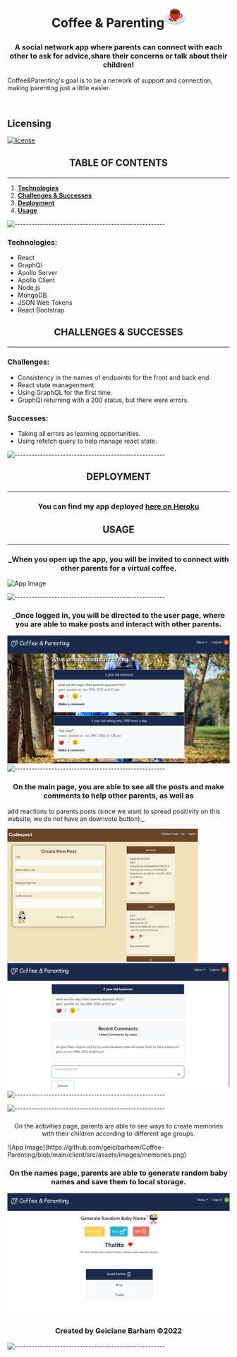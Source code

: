 # <p align="center">**Coffee & Parenting**![App Image](./client/src/assets/images/coffee.png) </p>

### <p align="center">A social network app where parents can connect with each other to ask for advice,share their concerns or talk about their children!
  
 Coffee&Parenting's goal is to be a network of support and connection, making parenting just a little easier.
  </p><br>

## Licensing

[![license](https://img.shields.io/badge/license-MIT-success)](https://opensource.org/licenses/MIT)
## <p align="center">**TABLE OF CONTENTS**</p>
***
1. **[Technologies](#technologies)**
2. **[Challenges & Successes](#challengessuccesses)**
3. **[Deployment](#deployment)**
4.  **[Usage](#usage)**


![-----------------------------------------------------](https://raw.githubusercontent.com/andreasbm/readme/master/assets/lines/rainbow.png)


### Technologies:
* React
* GraphQl
* Apollo Server
* Apollo Client
* Node.js
* MongoDB
* JSON Web Tokens
* React Bootstrap

## <p align="center">**CHALLENGES & SUCCESSES**</p>
***
### Challenges:
* Consistency in the names of endpoints for the front and back end.
* React state managenment.
* Using GraphQL for the first time.
* GraphQl returning with a 200 status, but there were errors.

### Successes:
* Taking all errors as learning opportunities.
* Using refetch query to help manage react state.


![-----------------------------------------------------](https://raw.githubusercontent.com/andreasbm/readme/master/assets/lines/rainbow.png)

## <p align="center">**DEPLOYMENT**</p>
***
### <p align="center">You can find my app deployed **[here on Heroku](https://salty-shelf-69418.herokuapp.com)**</p>


## <p align="center">**USAGE**</p>
***
### <p align="center">_When you open up the app, you will be invited to connect with other parents for a virtual coffee.</p>
![App Image](https://github.com/geicibarham/Coffee-Parenting/blob/main/client/src/assets/images/coffee-parenting.png)

![-----------------------------------------------------](https://raw.githubusercontent.com/andreasbm/readme/master/assets/lines/rainbow.png)


### <p align="center">_Once logged in, you will be directed to the user page, where you are able to make posts and interact with other parents.
![App Image](https://github.com/geicibarham/Coffee-Parenting/blob/main/client/src/assets/images/main.png)
![-----------------------------------------------------](https://raw.githubusercontent.com/andreasbm/readme/master/assets/lines/rainbow.png)

### <p align="center">On the main page, you are able to see all the posts and make comments to help other parents, as well as 
  add reactions to parents posts (since we want to spread positivity on this website, we do not have an downvote button)._</p>
![App Image](./client/src/assets/images/user-page.png)
![App Image](https://github.com/geicibarham/Coffee-Parenting/blob/main/client/src/assets/images/single.png)
![-----------------------------------------------------](https://raw.githubusercontent.com/andreasbm/readme/master/assets/lines/rainbow.png) 

![-----------------------------------------------------](https://raw.githubusercontent.com/andreasbm/readme/master/assets/lines/rainbow.png) 
### 
<p align="center">On the activities page, parents are able to see ways to create memories with their children according to different age groups.</p>
![App Image](https://github.com/geicibarham/Coffee-Parenting/blob/main/client/src/assets/images/memories.png)

### <p align="center">On the names page, parents are able to generate random baby names and save them to local storage.</p>
![App Image](https://github.com/geicibarham/Coffee-Parenting/blob/main/client/src/assets/images/names.png)


### <p align="center">Created by Geiciane Barham ©2022<p>
![-----------------------------------------------------](https://raw.githubusercontent.com/andreasbm/readme/master/assets/lines/rainbow.png)

